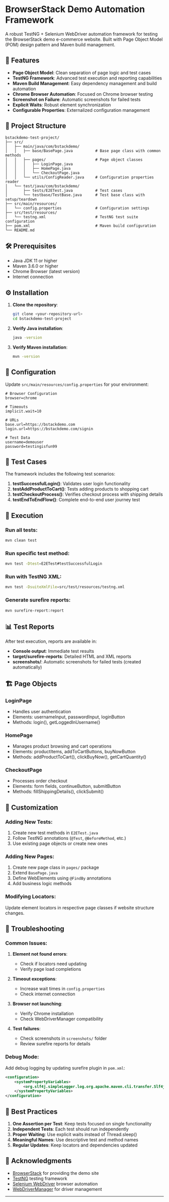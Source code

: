 # BrowserStack Demo Automation Framework

A robust TestNG + Selenium WebDriver automation framework for testing the BrowserStack demo e-commerce website. Built with Page Object Model (POM) design pattern and Maven build management.

## 🚀 Features

- **Page Object Model**: Clean separation of page logic and test cases
- **TestNG Framework**: Advanced test execution and reporting capabilities
- **Maven Build Management**: Easy dependency management and build automation
- **Chrome Browser Automation**: Focused on Chrome browser testing
- **Screenshot on Failure**: Automatic screenshots for failed tests
- **Explicit Waits**: Robust element synchronization
- **Configurable Properties**: Externalized configuration management

## 📁 Project Structure

```
bstackdemo-test-project/
├── src/
│   ├── main/java/com/bstackdemo/
│   │   ├── base/BasePage.java          # Base page class with common methods
│   │   ├── pages/                      # Page object classes
│   │   │   ├── LoginPage.java
│   │   │   ├── HomePage.java
│   │   │   └── CheckoutPage.java
│   │   └── utils/ConfigReader.java     # Configuration properties reader
│   └── test/java/com/bstackdemo/
│       ├── tests/E2ETest.java          # Test cases
│       └── testbase/TestBase.java      # Test base class with setup/teardown
├── src/main/resources/
│   └── config.properties               # Configuration settings
├── src/test/resources/
│   └── testng.xml                      # TestNG test suite configuration
├── pom.xml                             # Maven build configuration
└── README.md
```

## 🛠️ Prerequisites

- Java JDK 11 or higher
- Maven 3.6.0 or higher
- Chrome Browser (latest version)
- Internet connection

## ⚙️ Installation

1. **Clone the repository**:
   ```bash
   git clone <your-repository-url>
   cd bstackdemo-test-project
   ```

2. **Verify Java installation**:
   ```bash
   java -version
   ```

3. **Verify Maven installation**:
   ```bash
   mvn -version
   ```

## 🎯 Configuration

Update `src/main/resources/config.properties` for your environment:

```properties
# Browser Configuration
browser=chrome

# Timeouts
implicit.wait=10

# URLs
base.url=https://bstackdemo.com
login.url=https://bstackdemo.com/signin

# Test Data
username=demouser
password=testingisfun99
```

## 🧪 Test Cases

The framework includes the following test scenarios:

1. **testSuccessfulLogin()**: Validates user login functionality
2. **testAddProductToCart()**: Tests adding products to shopping cart
3. **testCheckoutProcess()**: Verifies checkout process with shipping details
4. **testEndToEndFlow()**: Complete end-to-end user journey test

## 🚦 Execution

### Run all tests:
```bash
mvn clean test
```

### Run specific test method:
```bash
mvn test -Dtest=E2ETest#testSuccessfulLogin
```

### Run with TestNG XML:
```bash
mvn test -DsuiteXmlFile=src/test/resources/testng.xml
```

### Generate surefire reports:
```bash
mvn surefire-report:report
```

## 📊 Test Reports

After test execution, reports are available in:
- **Console output**: Immediate test results
- **target/surefire-reports**: Detailed HTML and XML reports
- **screenshots/**: Automatic screenshots for failed tests (created automatically)

## 🏗️ Page Objects

### LoginPage
- Handles user authentication
- Elements: usernameInput, passwordInput, loginButton
- Methods: login(), getLoggedInUsername()

### HomePage
- Manages product browsing and cart operations
- Elements: productItems, addToCartButtons, buyNowButton
- Methods: addProductToCart(), clickBuyNow(), getCartQuantity()

### CheckoutPage
- Processes order checkout
- Elements: form fields, continueButton, submitButton
- Methods: fillShippingDetails(), clickSubmit()

## 🔧 Customization

### Adding New Tests:
1. Create new test methods in `E2ETest.java`
2. Follow TestNG annotations (`@Test`, `@BeforeMethod`, etc.)
3. Use existing page objects or create new ones

### Adding New Pages:
1. Create new page class in `pages/` package
2. Extend `BasePage.java`
3. Define WebElements using `@FindBy` annotations
4. Add business logic methods

### Modifying Locators:
Update element locators in respective page classes if website structure changes.

## 🐛 Troubleshooting

### Common Issues:

1. **Element not found errors**:
   - Check if locators need updating
   - Verify page load completions

2. **Timeout exceptions**:
   - Increase wait times in `config.properties`
   - Check internet connection

3. **Browser not launching**:
   - Verify Chrome installation
   - Check WebDriverManager compatibility

4. **Test failures**:
   - Check screenshots in `screenshots/` folder
   - Review surefire reports for details

### Debug Mode:
Add debug logging by updating surefire plugin in `pom.xml`:
```xml
<configuration>
    <systemPropertyVariables>
        <org.slf4j.simpleLogger.log.org.apache.maven.cli.transfer.Slf4jMavenTransferListener>warn</org.slf4j.simpleLogger.log.org.apache.maven.cli.transfer.Slf4jMavenTransferListener>
    </systemPropertyVariables>
</configuration>
```

## 📝 Best Practices

1. **One Assertion per Test**: Keep tests focused on single functionality
2. **Independent Tests**: Each test should run independently
3. **Proper Waiting**: Use explicit waits instead of Thread.sleep()
4. **Meaningful Names**: Use descriptive test and method names
5. **Regular Updates**: Keep locators and dependencies updated

## 🙏 Acknowledgments

- [BrowserStack](https://bstackdemo.com/) for providing the demo site
- [TestNG](https://testng.org/) testing framework
- [Selenium WebDriver](https://www.selenium.dev/) browser automation
- [WebDriverManager](https://github.com/bonigarcia/webdrivermanager) for driver management

---

